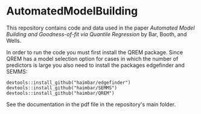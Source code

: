 # AutomatedModelBuilding

This repository contains code and data used in the paper *Automated Model Building and Goodness-of-fit via Quantile Regression* by Bar, Booth, and Wells.

In order to run the code you must first install the QREM package. Since QREM has a model selection option for cases in which the number of predictors is large you also need to install the packages edgefinder and SEMMS:

```
devtools::install_github("haimbar/edgefinder")
devtools::install_github("haimbar/SEMMS")
devtools::install_github("haimbar/QREM")
```

See the documentation in the pdf file in the repository's main folder.
